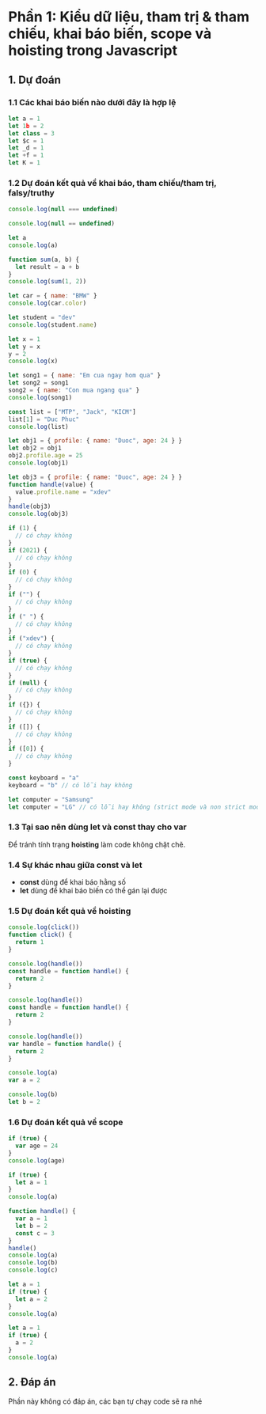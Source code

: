 # Phần 1: Kiểu dữ liệu, tham trị & tham chiếu, khai báo biến, scope và hoisting trong Javascript

## 1. Dự đoán

### 1.1 Các khai báo biến nào dưới đây là hợp lệ

```javascript
let a = 1
let 1b = 2
let class = 3
let $c = 1
let _d = 1
let +f = 1
let K = 1
```

### 1.2 Dự đoán kết quả về khai báo, tham chiếu/tham trị, falsy/truthy

```javascript
console.log(null === undefined)
```

```javascript
console.log(null == undefined)
```

```javascript
let a
console.log(a)
```

```javascript
function sum(a, b) {
  let result = a + b
}
console.log(sum(1, 2))
```

```javascript
let car = { name: "BMW" }
console.log(car.color)
```

```javascript
let student = "dev"
console.log(student.name)
```

```javascript
let x = 1
let y = x
y = 2
console.log(x)
```

```javascript
let song1 = { name: "Em cua ngay hom qua" }
let song2 = song1
song2 = { name: "Con mua ngang qua" }
console.log(song1)
```

```javascript
const list = ["MTP", "Jack", "KICM"]
list[1] = "Duc Phuc"
console.log(list)
```

```javascript
let obj1 = { profile: { name: "Duoc", age: 24 } }
let obj2 = obj1
obj2.profile.age = 25
console.log(obj1)
```

```javascript
let obj3 = { profile: { name: "Duoc", age: 24 } }
function handle(value) {
  value.profile.name = "xdev"
}
handle(obj3)
console.log(obj3)
```

```javascript
if (1) {
  // có chạy không
}
if (2021) {
  // có chạy không
}
if (0) {
  // có chạy không
}
if ("") {
  // có chạy không
}
if (" ") {
  // có chạy không
}
if ("xdev") {
  // có chạy không
}
if (true) {
  // có chạy không
}
if (null) {
  // có chạy không
}
if ({}) {
  // có chạy không
}
if ([]) {
  // có chạy không
}
if ([0]) {
  // có chạy không
}
```

```javascript
const keyboard = "a"
keyboard = "b" // có lỗi hay không
```

```javascript
let computer = "Samsung"
let computer = "LG" // có lỗi hay không (strict mode và non strict mode)
```

### 1.3 Tại sao nên dùng let và const thay cho var

Để tránh tính trạng **hoisting** làm code không chặt chẽ.

### 1.4 Sự khác nhau giữa const và let

- **const** dùng để khai báo hằng số
- **let** dùng để khai báo biến có thể gán lại được

### 1.5 Dự đoán kết quả về hoisting

```javascript
console.log(click())
function click() {
  return 1
}
```

```javascript
console.log(handle())
const handle = function handle() {
  return 2
}
```

```javascript
console.log(handle())
const handle = function handle() {
  return 2
}
```

```javascript
console.log(handle())
var handle = function handle() {
  return 2
}
```

```javascript
console.log(a)
var a = 2
```

```javascript
console.log(b)
let b = 2
```

### 1.6 Dự đoán kết quả về scope

```javascript
if (true) {
  var age = 24
}
console.log(age)
```

```javascript
if (true) {
  let a = 1
}
console.log(a)
```

```javascript
function handle() {
  var a = 1
  let b = 2
  const c = 3
}
handle()
console.log(a)
console.log(b)
console.log(c)
```

```javascript
let a = 1
if (true) {
  let a = 2
}
console.log(a)
```

```javascript
let a = 1
if (true) {
  a = 2
}
console.log(a)
```

## 2. Đáp án

Phần này không có đáp án, các bạn tự chạy code sẽ ra nhé
